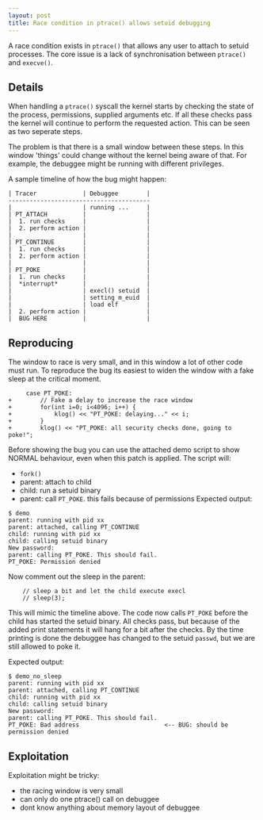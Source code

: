 ```yaml
---
layout: post
title: Race condition in ptrace() allows setuid debugging
---
```

A race condition exists in `ptrace()` that allows any user to attach to setuid processes. The core issue is a lack of synchronisation between `ptrace()` and `execve()`.

## Details
When handling a `ptrace()` syscall the kernel starts by checking the state of the process, permissions, supplied arguments etc. If all these checks pass the kernel will continue to perform the requested action. This can be seen as two seperate steps.

The problem is that there is a small window between these steps. In this window 'things' could change without the kernel being aware of that. For example, the debuggee might be running with different privileges.

A sample timeline of how the bug might happen:
```
| Tracer             | Debuggee        |
----------------------------------------
|                    | running ...     |
| PT_ATTACH          |                 |
|  1. run checks     |                 |
|  2. perform action |                 |
|                    |                 |
| PT_CONTINUE        |                 |
|  1. run checks     |                 |
|  2. perform action |                 |
|                    |                 |
| PT_POKE            |                 |
|  1. run checks     |                 |
|  *interrupt*       |                 |
|                    | execl() setuid  |
|                    | setting m_euid  |
|                    | load elf        |
|  2. perform action |                 |
|  BUG HERE          |                 |
```
## Reproducing
The window to race is very small, and in this window a lot of other code must run. To reproduce the bug its easiest to widen the window with a fake sleep at the critical moment.

```
     case PT_POKE:
+        // Fake a delay to increase the race window
+        for(int i=0; i<4096; i++) {
+            klog() << "PT_POKE: delaying..." << i;
+        }
+        klog() << "PT_POKE: all security checks done, going to poke!";
```
Before showing the bug you can use the attached demo script to show NORMAL behaviour, even when this patch is applied. The script will:

- `fork()` 
- parent: attach to child
- child: run a setuid binary
- parent: call `PT_POKE`. this fails because of permissions
Expected output:

```
$ demo
parent: running with pid xx
parent: attached, calling PT_CONTINUE
child: running with pid xx
child: calling setuid binary
New password:
parent: calling PT_POKE. This should fail.
PT_POKE: Permission denied
```
Now comment out the sleep in the parent:

```
	// sleep a bit and let the child execute execl
	// sleep(3);
```
This will mimic the timeline above. The code now calls `PT_POKE` before the child has started the setuid binary. All checks pass, but because of the added print statements it will hang for a bit after the checks. By the time printing is done the debuggee has changed to the setuid `passwd`, but we are still allowed to poke it.

Expected output:

```
$ demo_no_sleep
parent: running with pid xx
parent: attached, calling PT_CONTINUE
child: running with pid xx
child: calling setuid binary
New password:
parent: calling PT_POKE. This should fail.
PT_POKE: Bad address                        <-- BUG: should be permission denied
```
## Exploitation
Exploitation might be tricky:

- the racing window is very small
- can only do one ptrace() call on debuggee
- dont know anything about memory layout of debuggee


